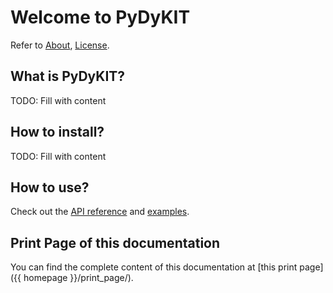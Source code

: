 # Welcome to PyDyKIT

Refer to [About](about.md), [License](../LICENSE).

## What is PyDyKIT?

TODO: Fill with content

## How to install?

TODO: Fill with content

## How to use?

Check out the
[API reference](api_reference/managers.md)
and
[examples](examples/index.md).

## Print Page of this documentation

You can find the complete content of this documentation at
[this print page]({{ homepage }}/print_page/).
